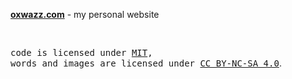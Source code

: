 **[oxwazz.com](https://oxwazz.com)** - my personal website

<br>

<samp>code is licensed under <a href='./LICENSE'>MIT</a>,<br> words and images are licensed under <a href='./CC-BY-NC-SA-4.0'>CC BY-NC-SA 4.0</a></samp>.
